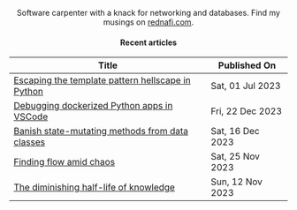 <div align="center">

Software carpenter with a knack for networking and databases. Find my musings on
<a href="https://rednafi.com/" rel="me">rednafi.com</a>.
<div>

#### Recent articles

| Title | Published On |
| ----- | ------------ |
| [Escaping the template pattern hellscape in Python](https://rednafi.com/python/escape_template_pattern/) | Sat, 01 Jul 2023 |
| [Debugging dockerized Python apps in VSCode](https://rednafi.com/python/debug_dockerized_apps_in_vscode/) | Fri, 22 Dec 2023 |
| [Banish state-mutating methods from data classes](https://rednafi.com/python/dataclasses_and_methods/) | Sat, 16 Dec 2023 |
| [Finding flow amid chaos](https://rednafi.com/zephyr/finding_flow_amid_chaos/) | Sat, 25 Nov 2023 |
| [The diminishing half-life of knowledge](https://rednafi.com/zephyr/diminishing_half_life_of_knowledge/) | Sun, 12 Nov 2023 |
